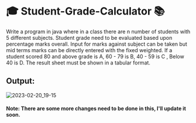 # 🎓 Student-Grade-Calculator 📚

<p>Write a program in java where in a class there are n number of students with 5 different subjects. Student grade need to be evaluated based upon percentage marks overall. Input for marks against subject can be taken but mid terms marks can be directly entered with the fixed weighted. If a student scored 80 and above grade is A, 60 - 79 is B, 40 - 59 is C , Below 40 is D. The result sheet must be shown in a tabular format.</p>

## Output:
![2023-02-20_19-15](https://user-images.githubusercontent.com/66107248/220128871-e94152e6-450d-42f2-ac1d-cba89a089819.png)

#### Note: There are some more changes need to be done in this, I'll update it soon.
